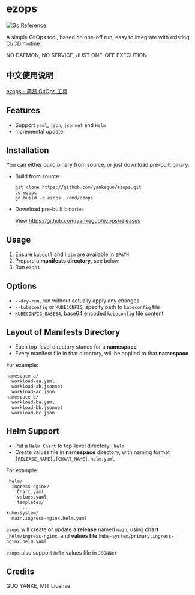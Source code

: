 # ezops

[![Go Reference](https://pkg.go.dev/badge/github.com/yankeguo/ezops.svg)](https://pkg.go.dev/github.com/yankeguo/ezops)

A simple GitOps tool, based on one-off run, easy to integrate with existing CI/CD routine

NO DAEMON, NO SERVICE, JUST ONE-OFF EXECUTION

## 中文使用说明

[ezops - 简易 GitOps 工具](https://mp.weixin.qq.com/s/TI2ZozyA5xWltTEwIF46ag)

## Features

- Support `yaml`, `json`, `jsonnet` and `Helm`
- Incremental update

## Installation

You can either build binary from source, or just download pre-built binary.

- Build from source

  ```shell
  git clone https://github.com/yankeguo/ezops.git
  cd ezops
  go build -o ezops ./cmd/ezops
  ```

- Download pre-built binaries

  View <https://github.com/yankeguo/ezops/releases>

## Usage

1. Ensure `kubectl` and `helm` are available in `$PATH`
2. Prepare a **manifests directory**, see below
3. Run `ezops`

## Options

- `--dry-run`, run without actually apply any changes.
- `--kubeconfig` or `KUBECONFIG`, specify path to `kubeconfig` file
- `KUBECONFIG_BASE64`, base64 encoded `kubeconfig` file content

## Layout of Manifests Directory

- Each top-level directory stands for a **namespace**
- Every manifest file in that directory, will be applied to that **namespace**

For example:

```
namespace-a/
  workload-aa.yaml
  workload-ab.jsonnet
  workload-ac.json
namespace-b/
  workload-ba.yaml
  workload-bb.jsonnet
  workload-bc.json
```

## Helm Support

- Put a `Helm Chart` to top-level directory `_helm`
- Create values file in **namespace** directory, with naming format `[RELEASE_NAME].[CHART_NAME].helm.yaml`

For example:

```
_helm/
  ingress-nginx/
    Chart.yaml
    values.yaml
    templates/
      ...
kube-system/
  main.ingress-nginx.helm.yaml
```

`ezops` will create or update a **release** named `main`, using **chart** `_helm/ingress-nginx`, and **values file**
`kube-system/primary.ingress-nginx.helm.yaml`

`ezops` also support `Helm` values file in `JSONNet`

## Credits

GUO YANKE, MIT License
